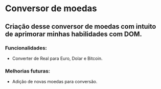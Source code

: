 # Conversor de moedas

## Criação desse conversor de moedas com intuito de aprimorar minhas habilidades com DOM.

### Funcionalidades:

- Converter de Real para Euro, Dolar e Bitcoin.

### Melhorias futuras:

- Adição de novas moedas para conversão.

